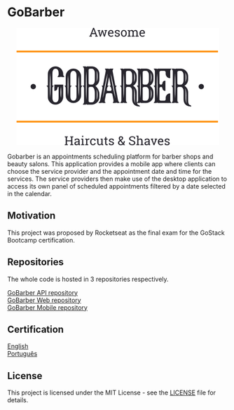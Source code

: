 # GoBarber

<p align="center">
  <img src="https://github.com/jeffersoncechinel/gobarber-web/blob/master/resources/logo.svg" alt="logo" />
</p>

Gobarber is an appointments scheduling platform for barber shops and beauty salons. This application provides a mobile app where clients can choose the service provider and the appointment date and time for the services. The service providers then make use of the desktop application to access its own panel of scheduled appointments filtered by a date selected in the calendar.

Motivation
----
This project was proposed by Rocketseat as the final exam for the GoStack Bootcamp certification.

Repositories
----
The whole code is hosted in 3 repositories respectively.

[GoBarber API repository](https://github.com/jeffersoncechinel/gobarber-api)    
[GoBarber Web repository](https://github.com/jeffersoncechinel/gobarber-web)    
[GoBarber Mobile repository](https://github.com/jeffersoncechinel/gobarber-mobile)

Certification
---
 [English](certificate/rocketseat-certificate.pdf)  
 [Português](certificate/certificado-rocketseat.pdf)  

License
----

This project is licensed under the MIT License - see the [LICENSE](LICENSE) file for details.
